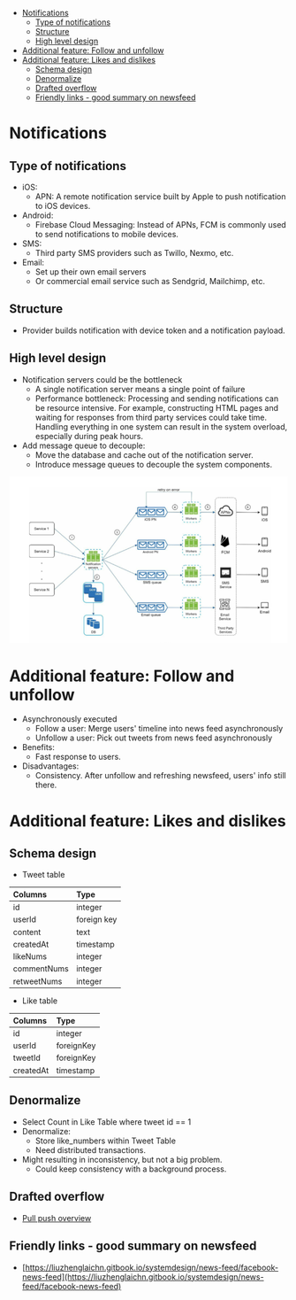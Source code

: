 - [Notifications](#notifications)
  - [Type of notifications](#type-of-notifications)
  - [Structure](#structure)
  - [High level design](#high-level-design)
- [Additional feature: Follow and unfollow](#additional-feature-follow-and-unfollow)
- [Additional feature: Likes and dislikes](#additional-feature-likes-and-dislikes)
  - [Schema design](#schema-design)
  - [Denormalize](#denormalize)
  - [Drafted overflow](#drafted-overflow)
  - [Friendly links - good summary on newsfeed](#friendly-links---good-summary-on-newsfeed)

# Notifications

## Type of notifications

* iOS: 
  * APN: A remote notification service built by Apple to push notification to iOS devices. 
* Android:
  * Firebase Cloud Messaging: Instead of APNs, FCM is commonly used to send notifications to mobile devices. 
* SMS:
  * Third party SMS providers such as Twillo, Nexmo, etc.
* Email:
  * Set up their own email servers
  * Or commercial email service such as Sendgrid, Mailchimp, etc.

## Structure

* Provider builds notification with device token and a notification payload.

## High level design

* Notification servers could be the bottleneck
  * A single notification server means a single point of failure
  * Performance bottleneck: Processing and sending notifications can be resource intensive. For example, constructing HTML pages and waiting for responses from third party services could take time. Handling everything in one system can result in the system overload, especially during peak hours.
* Add message queue to decouple:
  * Move the database and cache out of the notification server.
  * Introduce message queues to decouple the system components.

![Improved flow](../.gitbook/assets/newsfeed_notification_improvedflow.png)


# Additional feature: Follow and unfollow
* Asynchronously executed
  * Follow a user: Merge users' timeline into news feed asynchronously
  * Unfollow a user: Pick out tweets from news feed asynchronously
* Benefits:
  * Fast response to users.
* Disadvantages: 
  * Consistency. After unfollow and refreshing newsfeed, users' info still there. 

# Additional feature: Likes and dislikes

## Schema design

* Tweet table

| Columns | Type |
| :--- | :--- |
| id | integer |
| userId | foreign key |
| content | text |
| createdAt | timestamp |
| likeNums | integer |
| commentNums | integer |
| retweetNums | integer |

* Like table

| Columns | Type |
| :--- | :--- |
| id | integer |
| userId | foreignKey |
| tweetId | foreignKey |
| createdAt | timestamp |

## Denormalize

* Select Count in Like Table where tweet id == 1
* Denormalize: 
  * Store like\_numbers within Tweet Table
  * Need distributed transactions. 
* Might resulting in inconsistency, but not a big problem. 
  * Could keep consistency with a background process.

## Drafted overflow

* [Pull push overview](https://github.com/DreamOfTheRedChamber/system-design-interviews/tree/b195bcc302b505e825a1fbccd26956fa29231553/images/newsfeed_pullPushOverview.jpg)

## Friendly links - good summary on newsfeed

* [https://liuzhenglaichn.gitbook.io/systemdesign/news-feed/facebook-news-feed](https://liuzhenglaichn.gitbook.io/systemdesign/news-feed/facebook-news-feed)
